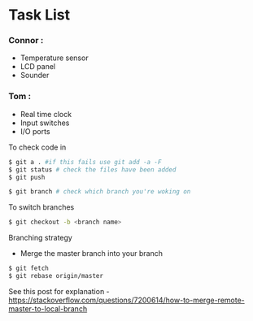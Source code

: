 # Task List


### Connor :
  - Temperature sensor
  - LCD panel
  - Sounder

  
### Tom :
 - Real time clock
 - Input switches
 - I/O ports







To check code in

```sh
$ git a . #if this fails use git add -a -F
$ git status # check the files have been added 
$ git push
```

```sh
$ git branch # check which branch you're woking on
```

To switch branches
```sh
$ git checkout -b <branch name>
```

Branching strategy

  -  Merge the master branch into your branch
  ```sh
  $ git fetch
  $ git rebase origin/master
  ```
  
  See this post for explanation - https://stackoverflow.com/questions/7200614/how-to-merge-remote-master-to-local-branch



